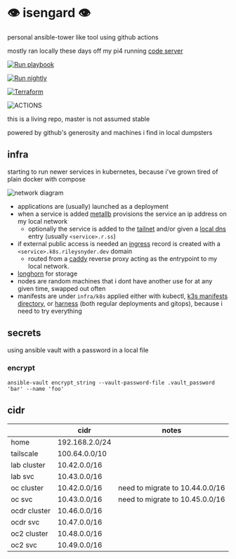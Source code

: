 # :eye: isengard :eye:

personal ansible-tower like tool using github actions

mostly ran locally these days off my pi4 running [code server](https://github.com/coder/code-server)

[![Run playbook](https://github.com/rssnyder/isengard/actions/workflows/run_playbook.yml/badge.svg)](https://github.com/rssnyder/isengard/actions/workflows/run_playbook.yml)

[![Run nightly](https://github.com/rssnyder/isengard/actions/workflows/run_nightly.yml/badge.svg)](https://github.com/rssnyder/isengard/actions/workflows/run_nightly.yml)

[![Terraform](https://github.com/rssnyder/isengard/actions/workflows/terraform.yml/badge.svg)](https://github.com/rssnyder/isengard/actions/workflows/terraform.yml)

![ACTIONS](https://user-images.githubusercontent.com/7338312/118890029-9dc50380-b8c3-11eb-81d7-131dc2f6687e.png)

this is a living repo, master is not assumed stable

powered by github's generosity and machines i find in local dumpsters

## infra

starting to run newer services in kubernetes, because i've grown tired of plain docker with compose

![network diagram](https://github.com/rssnyder/isengard/assets/7338312/a0c83b34-a182-4eff-b3e5-0c046c335af2)

- applications are (usually) launched as a deployment
- when a service is added [metallb](https://metallb.universe.tf/) provisions the service an ip address on my local network
  - optionally the service is added to the [tailnet](https://tailscale.com/) and/or given a [local dns](https://pi-hole.net/) entry (usually `<service>.r.ss`)
- if external public access is needed an [ingress](https://github.com/kubernetes/ingress-nginx) record is created with a `<service>.k8s.rileysnyder.dev` domain
  - routed from a [caddy](https://caddyserver.com/) reverse proxy acting as the entrypoint to my local network.
- [longhorn](https://longhorn.io/) for storage
- nodes are random machines that i dont have another use for at any given time, swapped out often
- manifests are under `infra/k8s` applied either with kubectl, [k3s manifests directory](https://docs.k3s.io/installation/packaged-components), or [harness](https://www.harness.io/) (both regular deployments and gitops), because i need to try everything


## secrets

using ansible vault with a password in a local file

### encrypt

```shell
ansible-vault encrypt_string --vault-password-file .vault_password 'bar' --name 'foo'
```

## cidr

|              | cidr           | notes                           |
|--------------|----------------|---------------------------------|
| home         | 192.168.2.0/24 |                                 |
| tailscale    | 100.64.0.0/10  |                                 |
| lab cluster  | 10.42.0.0/16   |                                 |
| lab svc      | 10.43.0.0/16   |                                 |
| oc cluster   | 10.42.0.0/16   | need to migrate to 10.44.0.0/16 |
| oc svc       | 10.43.0.0/16   | need to migrate to 10.45.0.0/16 |
| ocdr cluster | 10.46.0.0/16   |                                 |
| ocdr svc     | 10.47.0.0/16   |                                 |
| oc2 cluster  | 10.48.0.0/16   |                                 |
| oc2 svc      | 10.49.0.0/16   |                                 |
